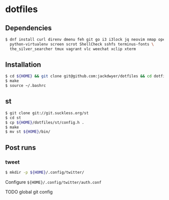 # dotfiles

## Dependencies
```bash
$ dnf install curl direnv dmenu feh git go i3 i3lock jq neovim nmap openvpn \
  python-virtualenv screen scrot ShellCheck sshfs terminus-fonts \
  the_silver_searcher tmux vagrant vlc weechat xclip xterm
```

## Installation
```bash
$ cd ${HOME} && git clone git@github.com:jackdwyer/dotfiles && cd dotfiles
$ make
$ source ~/.bashrc
```

## st
```bash
$ git clone git://git.suckless.org/st
$ cd st
$ cp ${HOME}/dotfiles/st/config.h .
$ make
$ mv st ${HOME}/bin/
```

## Post runs
### tweet
```bash
$ mkdir -p ${HOME}/.config/twitter/
```
Configure `${HOME}/.config/twitter/auth.conf`

TODO global git config

